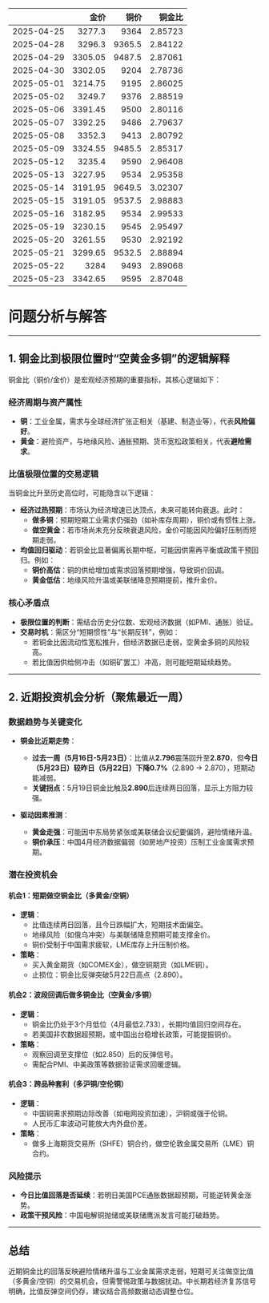 |            |    金价 |   铜价 |   铜金比 |
|:-----------|--------:|-------:|---------:|
| 2025-04-25 | 3277.3  | 9364   |  2.85723 |
| 2025-04-28 | 3296.3  | 9365.5 |  2.84122 |
| 2025-04-29 | 3305.05 | 9487.5 |  2.87061 |
| 2025-04-30 | 3302.05 | 9204   |  2.78736 |
| 2025-05-01 | 3214.75 | 9195   |  2.86025 |
| 2025-05-02 | 3249.7  | 9376   |  2.88519 |
| 2025-05-06 | 3391.45 | 9500   |  2.80116 |
| 2025-05-07 | 3392.25 | 9486   |  2.79637 |
| 2025-05-08 | 3352.3  | 9413   |  2.80792 |
| 2025-05-09 | 3324.55 | 9485.5 |  2.85317 |
| 2025-05-12 | 3235.4  | 9590   |  2.96408 |
| 2025-05-13 | 3227.95 | 9534   |  2.95358 |
| 2025-05-14 | 3191.95 | 9649.5 |  3.02307 |
| 2025-05-15 | 3191.05 | 9537.5 |  2.98883 |
| 2025-05-16 | 3182.95 | 9534   |  2.99533 |
| 2025-05-19 | 3230.15 | 9545   |  2.95497 |
| 2025-05-20 | 3261.55 | 9530   |  2.92192 |
| 2025-05-21 | 3299.65 | 9532.5 |  2.88894 |
| 2025-05-22 | 3284    | 9493   |  2.89068 |
| 2025-05-23 | 3342.65 | 9595   |  2.87048 |



# 问题分析与解答

---

## **1. 铜金比到极限位置时“空黄金多铜”的逻辑解释**

铜金比（铜价/金价）是宏观经济预期的重要指标，其核心逻辑如下：

### **经济周期与资产属性**
- **铜**：工业金属，需求与全球经济扩张正相关（基建、制造业等），代表**风险偏好**。
- **黄金**：避险资产，与地缘风险、通胀预期、货币宽松政策相关，代表**避险需求**。

### **比值极限位置的交易逻辑**
当铜金比升至历史高位时，可能隐含以下逻辑：
- **经济过热预期**：市场认为经济增速已达顶点，未来可能转向衰退。此时：
  - **做多铜**：预期短期工业需求仍强劲（如补库存周期），铜价或有惯性上涨。
  - **做空黄金**：若市场尚未充分反映衰退风险，金价可能因风险偏好压制而短期走弱。
- **均值回归驱动**：若铜金比显著偏离长期中枢，可能因供需再平衡或政策干预回归。例如：
  - **铜价高估**：铜的供给增加或需求回落预期增强，导致铜价回调。
  - **黄金低估**：地缘风险升温或美联储降息预期提前，推升金价。

### **核心矛盾点**
- **极限位置的判断**：需结合历史分位数、宏观经济数据（如PMI、通胀）验证。
- **交易时机**：需区分“短期惯性”与“长期反转”，例如：
  - 若铜金比因流动性宽松推升，但经济数据已走弱，空黄金多铜的风险较高。
  - 若比值因供给侧冲击（如铜矿罢工）冲高，则可能短期延续趋势。

---

## **2. 近期投资机会分析（聚焦最近一周）**

### **数据趋势与关键变化**
- **铜金比近期走势**：
  - **过去一周（5月16日-5月23日）**：比值从**2.796**震荡回升至**2.870**，但**今日（5月23日）较昨日（5月22日）下降0.7%**（2.890 → 2.870），短期动能减弱。
  - **关键拐点**：5月19日铜金比触及**2.890**后连续两日回落，显示上方阻力较强。

- **驱动因素推测**：
  - **黄金走强**：可能因中东局势紧张或美联储会议纪要偏鸽，避险情绪升温。
  - **铜价承压**：中国4月经济数据偏弱（如房地产投资）压制工业金属需求预期。

### **潜在投资机会**

#### **机会1：短期做空铜金比（多黄金/空铜）**
- **逻辑**：
  - 比值连续两日回落，且今日跌幅扩大，短期技术面偏空。
  - 地缘风险（如俄乌冲突）与美联储降息预期可能支撑金价。
  - 铜价受制于中国需求疲软，LME库存上升压制价格。
- **策略**：
  - 买入黄金期货（如COMEX金），做空铜期货（如LME铜）。
  - 止损位：铜金比反弹突破5月22日高点（2.890）。

#### **机会2：波段回调后做多铜金比（空黄金/多铜）**
- **逻辑**：
  - 铜金比仍处于3个月低位（4月最低2.733），长期均值回归空间存在。
  - 若美国非农数据超预期，或中国出台稳增长政策，可能提振铜价。
- **策略**：
  - 观察回调至支撑位（如2.850）后的反弹信号。
  - 需配合PMI、中美政策等数据验证需求回暖逻辑。

#### **机会3：跨品种套利（多沪铜/空伦铜）**
- **逻辑**：
  - 中国铜需求预期边际改善（如电网投资加速），沪铜或强于伦铜。
  - 人民币汇率波动可能放大内外盘价差。
- **策略**：
  - 做多上海期货交易所（SHFE）铜合约，做空伦敦金属交易所（LME）铜合约。

### **风险提示**
- **今日比值回落是否延续**：若明日美国PCE通胀数据超预期，可能逆转黄金涨势。
- **政策干预风险**：中国电解铜抛储或美联储鹰派发言可能打破趋势。

---

## **总结**
近期铜金比的回落反映避险情绪升温与工业金属需求走弱，短期可关注做空比值（多黄金/空铜）的交易机会，但需警惕政策与数据扰动。中长期若经济复苏信号明确，比值反弹空间仍存，建议结合高频数据动态调整仓位。